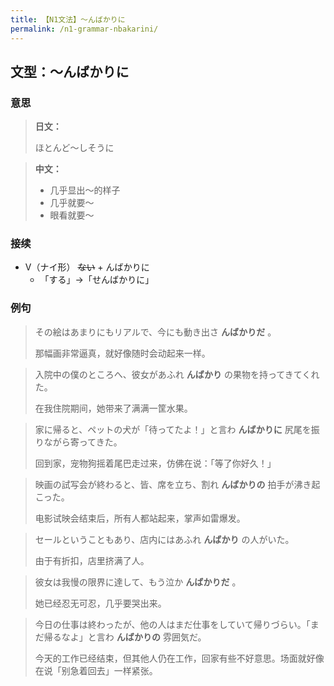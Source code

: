 ```yaml
---
title: 【N1文法】〜んばかりに
permalink: /n1-grammar-nbakarini/
---
```


## 文型：〜んばかりに

### 意思

> **日文：**
> 
> ほとんど〜しそうに

> **中文：**
>
> * 几乎显出〜的样子
> * 几乎就要〜
> * 眼看就要〜 


### 接续

* V（ナイ形） ~~ない~~ + んばかりに
    * 「する」→「せんばかりに」

### 例句

> その絵はあまりにもリアルで、今にも動き出さ **んばかりだ** 。
>
> 那幅画非常逼真，就好像随时会动起来一样。

> 入院中の僕のところへ、彼女があふれ **んばかり** の果物を持ってきてくれた。
>
> 在我住院期间，她带来了满满一筐水果。 

> 家に帰ると、ペットの犬が「待ってたよ！」と言わ **んばかりに** 尻尾を振りながら寄ってきた。
>
> 回到家，宠物狗摇着尾巴走过来，仿佛在说：「等了你好久！」

> 映画の試写会が終わると、皆、席を立ち、割れ **んばかりの** 拍手が沸き起こった。
>
> 电影试映会结束后，所有人都站起来，掌声如雷爆发。

> セールということもあり、店内にはあふれ **んばかり** の人がいた。
>
> 由于有折扣，店里挤满了人。

> 彼女は我慢の限界に達して、もう泣か **んばかりだ** 。
>
> 她已经忍无可忍，几乎要哭出来。

> 今日の仕事は終わったが、他の人はまだ仕事をしていて帰りづらい。「まだ帰るなよ」と言わ **んばかりの** 雰囲気だ。
>
> 今天的工作已经结束，但其他人仍在工作，回家有些不好意思。场面就好像在说「别急着回去」一样紧张。

